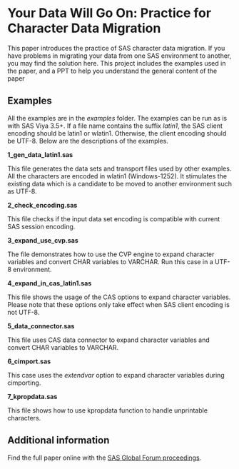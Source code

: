 # Your Data Will Go On: Practice for Character Data Migration                                                 

This paper introduces the practice of SAS character data migration.  If you have problems in migrating your data from one SAS environment to another, you may find the solution here. This project includes the examples used in the paper, and a PPT to help you understand the general content of the paper

## Examples

All the examples are in the *examples* folder. The examples can be run as is with SAS Viya 3.5+. If a file name contains the suffix *latin1*, the SAS client encoding should be latin1 or wlatin1. Otherwise, the client encoding  should be UTF-8. Below are the descriptions of the examples.

**1_gen_data_latin1.sas**

This file generates the data sets and transport files used by other examples. All the characters are encoded in wlatin1 (Windows-1252). It stimulates the existing data which is a candidate to be moved to another environment such as UTF-8.

**2_check_encoding.sas**

This file checks if the input data set encoding is compatible with current SAS session encoding. 

**3_expand_use_cvp.sas**

The file demonstrates how to use the CVP engine to expand character variables and convert CHAR variables to VARCHAR. Run this case in a UTF-8 environment.

**4_expand_in_cas_latin1.sas**

This file shows the usage of the CAS options to expand character variables. Please note that these options only take effect when SAS client encoding is not UTF-8.

**5_data_connector.sas**

This file uses CAS data connector to expand character variables and convert CHAR variables to VARCHAR.

**6_cimport.sas**

This case uses the *extendvar* option to expand character variables during cimporting.

**7_kpropdata.sas**

This file shows how to use kpropdata function to handle unprintable characters.

## Additional information

Find the full paper online with the [SAS Global Forum proceedings](https://www.sas.com/en_us/events/sas-global-forum/program/proceedings.html).


